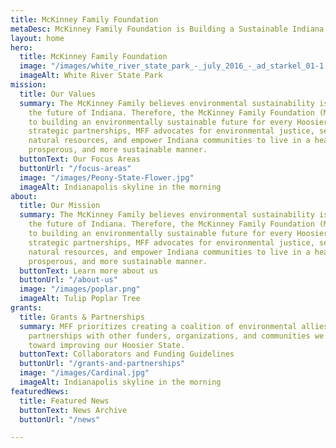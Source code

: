 ```yaml
---
title: McKinney Family Foundation
metaDesc: McKinney Family Foundation is Building a Sustainable Indiana
layout: home
hero:
  title: McKinney Family Foundation
  image: "/images/white_river_state_park_-_july_2016_-_ad_starkel_01-1.jpg"
  imageAlt: White River State Park
mission:
  title: Our Values
  summary: The McKinney Family believes environmental sustainability is the key to
    the future of Indiana. Therefore, the McKinney Family Foundation (MFF) is committed
    to building an environmentally sustainable future for every Hoosier.  Through
    strategic partnerships, MFF advocates for environmental justice, seeks to conserve
    natural resources, and empower Indiana communities to live in a healthier, more
    prosperous, and more sustainable manner.
  buttonText: Our Focus Areas
  buttonUrl: "/focus-areas"
  image: "/images/Peony-State-Flower.jpg"
  imageAlt: Indianapolis skyline in the morning
about:
  title: Our Mission
  summary: The McKinney Family believes environmental sustainability is the key to
    the future of Indiana. Therefore, the McKinney Family Foundation (MFF) is committed
    to building an environmentally sustainable future for every Hoosier.  Through
    strategic partnerships, MFF advocates for environmental justice, seeks to conserve
    natural resources, and empower Indiana communities to live in a healthier, more
    prosperous, and more sustainable manner.
  buttonText: Learn more about us
  buttonUrl: "/about-us"
  image: "/images/poplar.png"
  imageAlt: Tulip Poplar Tree
grants:
  title: Grants & Partnerships
  summary: MFF prioritizes creating a coalition of environmental allies. Through collaborative
    partnerships with other funders, organizations, and communities we are all working
    toward improving our Hoosier State.
  buttonText: Collaborators and Funding Guidelines
  buttonUrl: "/grants-and-partnerships"
  image: "/images/Cardinal.jpg"
  imageAlt: Indianapolis skyline in the morning
featuredNews:
  title: Featured News
  buttonText: News Archive
  buttonUrl: "/news"

---
```


